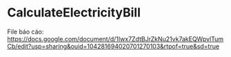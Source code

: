 # CalculateElectricityBill
File báo cáo: https://docs.google.com/document/d/1Iwx7ZdtBJrZkNu21vk7akEQWpvlTumCb/edit?usp=sharing&ouid=104281694020701270103&rtpof=true&sd=true
